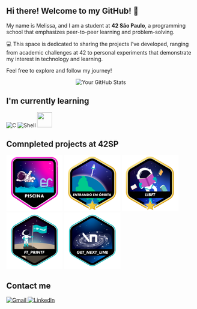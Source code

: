 ## Hi there! Welcome to my GitHub! 👋

My name is Melissa, and I am a student at **42 São Paulo**, a programming school that emphasizes peer-to-peer learning and problem-solving.

💻 This space is dedicated to sharing the projects I’ve developed, ranging from academic challenges at 42 to personal experiments that demonstrate my interest in technology and learning.

Feel free to explore and follow my journey!

<p align="center">
  <img src="https://github-readme-stats.vercel.app/api?username=meandrad&show_icons=true&theme=graywhite" alt="Your GitHub Stats"/>
</p>

## I'm currently learning

![C](https://img.icons8.com/fluency/48/000000/c-programming.png)
![Shell](https://img.icons8.com/fluency/48/000000/console.png)
<img src="https://cdn.jsdelivr.net/gh/devicons/devicon/icons/linux/linux-original.svg" width="40" height="40" />

## Comnpleted projects at 42SP

[![Piscine](./badges/piscina.png)](https://github.com/peda-cos/42_piscine)
[![Warmup](./badges/phase_onem.png)](https://github.com/peda-cos/42_warmup)
[![Libft](./badges/libftm.png)](https://github.com/peda-cos/ft_libft)
[![Printf](./badges/ft_printfe.png)](https://github.com/peda-cos/ft_printf)
[![get_next_line](./badges/get_next_linee.png)](https://github.com/peda-cos/get_next_line)

## Contact me
<a href="mailto:memejaragua@gmail.com">
  <img src="https://img.icons8.com/color/48/000000/gmail-new.png" alt="Gmail" width="48" height="48" />
</a>
<a href="https://www.linkedin.com/in/melissa-garcia-85130b307/" target="_blank">
  <img src="https://img.icons8.com/color/48/000000/linkedin.png" alt="LinkedIn" width="48" height="48" />
</a>



